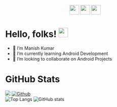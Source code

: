 
<p align='center'>
<a href="https://www.linkedin.com/in/manish-profile/"><img height="30" src="https://github.com/WaylonWalker/WaylonWalker/blob/main/icon/linkedin.png?raw=true"></a>
<a href="https://twitter.com/Manishsahu354" target="blank"><img height="30" src="https://github.com/WaylonWalker/WaylonWalker/blob/main/icon/twitter.png?raw=true"></a>
<a href="https://www.instagram.com/manishsahu354/"><img height="30" src="https://github.com/WaylonWalker/WaylonWalker/blob/main/icon/instagram.jpg?raw=true"></a>
</p>

# Hello, folks! <img src="https://raw.githubusercontent.com/MartinHeinz/MartinHeinz/master/wave.gif" width="30px">
- 👋 I’m Manish Kumar
- 🌱 I’m currently learning Android Development
- 💞️ I’m looking to collaborate on Android Projects

# GitHub Stats

![](https://visitor-badge.laobi.icu/badge?page_id=Manishsahu354)
[![Github](https://img.shields.io/github/followers/Manishsahu354?label=Follow&style=social)](https://github.com/Manishsahu354)
<br>
![Top Langs](https://github-readme-stats.vercel.app/api/top-langs/?username=Manishsahu354&theme=tokyonight)
![GitHub stats](https://github-readme-stats.vercel.app/api?username=Manishsahu354&show_icons=true&theme=tokyonight)
<br>
  
<!---
Manishsahu354/Manishsahu354 is a ✨ special ✨ repository because its `README.md` (this file) appears on your GitHub profile.
You can click the Preview link to take a look at your changes.
--->
